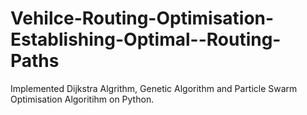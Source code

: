 # Vehilce-Routing-Optimisation-Establishing-Optimal--Routing-Paths
Implemented Dijkstra Algrithm, Genetic Algorithm and Particle Swarm Optimisation Algoritihm on Python.
